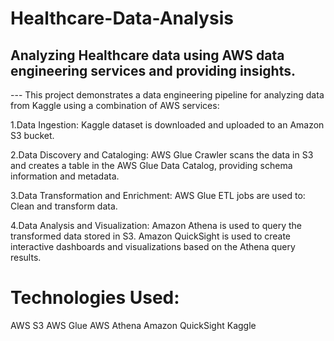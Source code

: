 # Healthcare-Data-Analysis

## Analyzing Healthcare data using AWS data engineering services and providing insights.

--- This project demonstrates a data engineering pipeline for analyzing data from Kaggle using a combination of AWS services:

1.Data Ingestion:
Kaggle dataset is downloaded and uploaded to an Amazon S3 bucket.

2.Data Discovery and Cataloging:
AWS Glue Crawler scans the data in S3 and creates a table in the AWS Glue Data Catalog, providing schema information and metadata.

3.Data Transformation and Enrichment:
AWS Glue ETL jobs are used to:
Clean and transform data.

4.Data Analysis and Visualization:
Amazon Athena is used to query the transformed data stored in S3.
Amazon QuickSight is used to create interactive dashboards and visualizations based on the Athena query results.

# Technologies Used:
AWS S3
AWS Glue
AWS Athena
Amazon QuickSight
Kaggle


